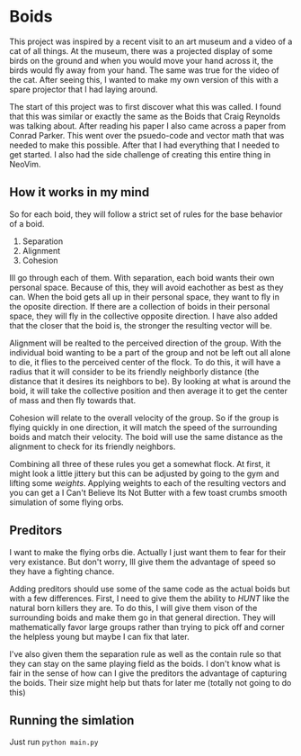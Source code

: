 # Boids

This project was inspired by a recent visit to an art museum and a video of a cat of all things. At the museum, there was a projected display of some birds on the ground and when you would move your hand across it, the birds would fly away from your hand. The same was true for the video of the cat. After seeing this, I wanted to make my own version of this with a spare projector that I had laying around.

The start of this project was to first discover what this was called. I found that this was similar or exactly the same as the Boids that Craig Reynolds was talking about. After reading his paper I also came across a paper from Conrad Parker. This went over the psuedo-code and vector math that was needed to make this possible. After that I had everything that I needed to get started. I also had the side challenge of creating this entire thing in NeoVim.

## How it works in my mind

So for each boid, they will follow a strict set of rules for the base behavior of a boid. 
1. Separation
2. Alignment
3. Cohesion

Ill go through each of them. With separation, each boid wants their own personal space. Because of this, they will avoid eachother as best as they can. When the boid gets all up in their personal space, they want to fly in the oposite direction. If there are a collection of boids in their personal space, they will fly in the collective opposite direction. I have also added that the closer that the boid is, the stronger the resulting vector will be.

Alignment will be realted to the perceived direction of the group. With the individual boid wanting to be a part of the group and not be left out all alone to die, it flies to the perceived center of the flock. To do this, it will have a radius that it will consider to be its friendly neighborly distance (the distance that it desires its neighbors to be). By looking at what is around the boid, it will take the collective position and then average it to get the center of mass and then fly towards that.

Cohesion will relate to the overall velocity of the group. So if the group is flying quickly in one direction, it will match the speed of the surrounding boids and match their velocity. The boid will use the same distance as the alignment to check for its friendly neighbors.

Combining all three of these rules you get a somewhat flock. At first, it might look a little jittery but this can be adjusted by going to the gym and lifting some _weights_. Applying weights to each of the resulting vectors and you can get a I Can't Believe Its Not Butter with a few toast crumbs smooth simulation of some flying orbs.

## Preditors

I want to make the flying orbs die. Actually I just want them to fear for their very existance. But don't worry, Ill give them the advantage of speed so they have a fighting chance. 

Adding preditors should use some of the same code as the actual boids but with a few differences. First, I need to give them the ability to *HUNT* like the natural born killers they are. To do this, I will give them vison of the surrounding boids and make them go in that general direction. They will mathematically favor large groups rather than trying to pick off and corner the helpless young but maybe I can fix that later.

I've also given them the separation rule as well as the contain rule so that they can stay on the same playing field as the boids. I don't know what is fair in the sense of how can I give the preditors the advantage of capturing the boids. Their size might help but thats for later me (totally not going to do this)

## Running the simlation
Just run `python main.py`



